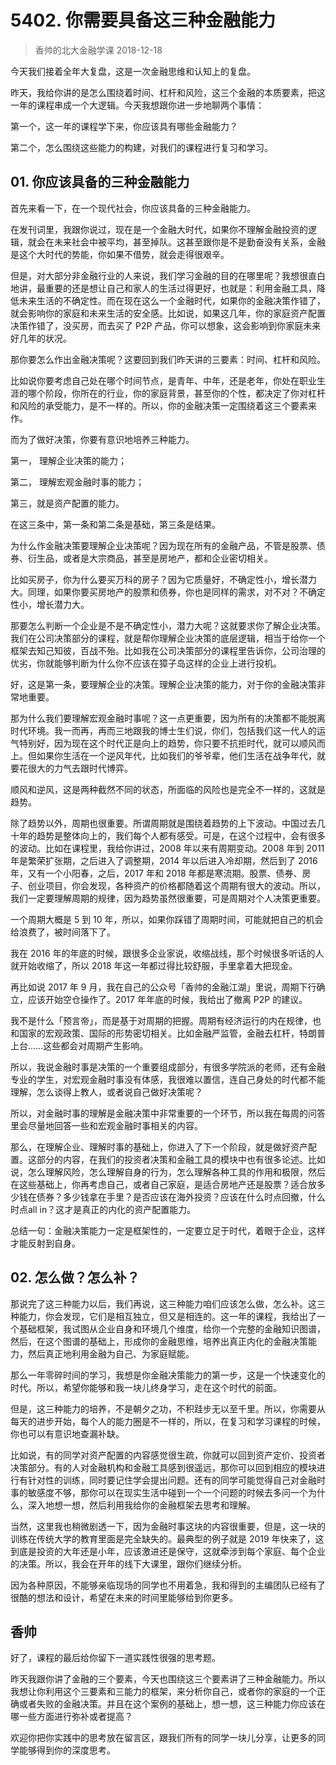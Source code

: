 # 5402. 你需要具备这三种金融能力
> 香帅的北大金融学课
2018-12-18

今天我们接着全年大复盘，这是一次金融思维和认知上的复盘。

昨天，我给你讲的是怎么围绕着时间、杠杆和风险，这三个金融的本质要素，把这一年的课程串成一个大逻辑。今天我想跟你进一步地聊两个事情：

第一个，这一年的课程学下来，你应该具有哪些金融能力？

第二个，怎么围绕这些能力的构建，对我们的课程进行复习和学习。

## 01. 你应该具备的三种金融能力

首先来看一下，在一个现代社会，你应该具备的三种金融能力。

在发刊词里，我跟你说过，现在是一个金融大时代，如果你不理解金融投资的逻辑，就会在未来社会中被平均，甚至掉队。这甚至跟你是不是勤奋没有关系，金融是这个大时代的势能，你如果不借势，就会走得很艰辛。

但是，对大部分非金融行业的人来说，我们学习金融的目的在哪里呢？我想很直白地讲，最重要的还是想让自己和家人的生活过得更好，也就是：利用金融工具，降低未来生活的不确定性。而在现在这么一个金融时代，如果你的金融决策作错了，就会影响你的家庭和未来生活的安全感。比如说，如果这几年，你的家庭资产配置决策作错了，没买房，而去买了 P2P 产品，你可以想象，这会影响到你家庭未来好几年的状况。

那你要怎么作出金融决策呢？这要回到我们昨天讲的三要素：时间、杠杆和风险。

比如说你要考虑自己处在哪个时间节点，是青年、中年，还是老年，你处在职业生涯的哪个阶段，你所在的行业，你的家庭背景，甚至你的个性，都决定了你对杠杆和风险的承受能力，是不一样的。所以，你的金融决策一定围绕着这三个要素来作。

而为了做好决策，你要有意识地培养三种能力。

第一， 理解企业决策的能力；

第二， 理解宏观金融时事的能力；

第三，就是资产配置的能力。

在这三条中，第一条和第二条是基础，第三条是结果。

为什么作金融决策要理解企业决策呢？因为现在所有的金融产品，不管是股票、债券、衍生品，或者是大宗商品，甚至是房地产，都和企业密切相关。

比如买房子，你为什么要买万科的房子？因为它质量好，不确定性小，增长潜力大。同理，如果你要买房地产的股票和债券，你也是同样的需求，对不对？不确定性小，增长潜力大。

那要怎么判断一个企业是不是不确定性小，潜力大呢？这就要求你了解企业决策。我们在公司决策部分的课程，就是帮你理解企业决策的底层逻辑，相当于给你一个框架去知己知彼，百战不殆。比如我在公司决策部分的课程里告诉你，公司治理的优劣，你就能够判断为什么你不应该在獐子岛这样的企业上进行投机。

好，这是第一条，要理解企业的决策。理解企业决策的能力，对于你的金融决策非常地重要。

那为什么我们要理解宏观金融时事呢？这一点更重要，因为所有的决策都不能脱离时代环境。我一而再，再而三地跟我的博士生们说，你们，包括我们这一代人的运气特别好，因为现在这个时代正是向上的趋势，你只要不抗拒时代，就可以顺风而上。但如果你生活在一个逆风年代，比如我们的爷爷辈，他们生活在战争年代，就要花很大的力气去跟时代博弈。

顺风和逆风，这是两种截然不同的状态，所面临的风险也是完全不一样的，这就是趋势。

除了趋势以外，周期也很重要。所谓周期就是围绕着趋势的上下波动。中国过去几十年的趋势是整体向上的，我们每个人都有感受。可是，在这个过程中，会有很多的波动。比如在课程里，我给你讲过，2008 年以来有周期变动。2008 年到 2011 年是繁荣扩张期，之后进入了调整期，2014 年以后进入冷却期，然后到了 2016 年，又有一个小阳春，之后，2017 年和 2018 年都是寒流期。股票、债券、房子、创业项目，你会发现，各种资产的价格都随着这个周期有很大的波动。所以，我们一定要理解周期的规律，因为趋势虽然很重要，可是周期对个人决策更重要。

一个周期大概是 5 到 10 年，所以，如果你踩错了周期时间，可能就把自己的机会给浪费了，被时间落下了。

我在 2016 年的年底的时候，跟很多企业家说，收缩战线，那个时候很多听话的人就开始收缩了，所以 2018 年这一年都过得比较舒服，手里拿着大把现金。

再比如说 2017 年 9 月，我在自己的公众号「香帅的金融江湖」里说，周期下行确立，应该开始空仓操作了。2017 年年底的时候，我给出了撤离 P2P 的建议。

我不是什么「预言帝」，而是基于对周期的把握。周期有经济运行的内在规律，也和国家的宏观政策、国际的形势密切相关。比如金融严监管，金融去杠杆，特朗普上台……这些都会对周期产生影响。

所以，我说金融时事是决策的一个重要组成部分，有很多学院派的老师，还有金融专业的学生，对宏观金融时事没有体感，我很难以置信，连自己身处的时代都不能理解，怎么谈得上教人，或者说自己做好决策呢？

所以，对金融时事的理解是金融决策中非常重要的一个环节，所以我在每周的问答里会尽量地回答一些和宏观金融时事相关的内容。

那么，在理解企业、理解时事的基础上，你进入了下一个阶段，就是做好资产配置。这部分的内容，在我们的投资者决策和金融工具的模块中也有很多论述。比如说，怎么理解风险，怎么理解自身的行为，怎么理解各种工具的作用和极限，然后在这些基础上，你再考虑自己，或者自己家庭，是适合房地产还是股票？适合放多少钱在债券？多少钱拿在手里？是否应该在海外投资？应该在什么时点回撤，什么时点all in？这才是真正的内化的资产配置能力。

总结一句：金融决策能力一定是框架性的，一定要立足于时代，着眼于企业，这样才能反射到自身。

## 02. 怎么做？怎么补？

那说完了这三种能力以后，我们再说，这三种能力咱们应该怎么做，怎么补。这三种能力，你会发现，它们是相互独立，但又是相连的。这一年的课程，我给出了一个基础框架，我试图从企业自身和环境几个维度，给你一个完整的金融知识图谱，然后，在这个图谱的基础上，形成你的金融思维，培养出真正内化的金融决策能力，然后真正地利用金融为自己、为家庭赋能。

那么一年零碎时间的学习，我想是你金融决策能力的第一步，这是一个快速变化的时代。所以，希望你能够和我一块儿终身学习，走在这个时代的前面。

但是，这三种能力的培养，不是朝夕之功，不积跬步无以至千里。所以，你需要从每天的进步开始，每个人的能力圈是不一样的，所以，在复习和学习课程的时候，你也可以有意识地查漏补缺。

比如说，有的同学对资产配置的内容感觉很生疏，你就可以回到资产定价、投资者决策部分。有的人对金融机构和金融工具感到很遥远，那你可以回到相应的模块进行有针对性的训练，同时要记住学会提出问题。还有的同学可能觉得自己对金融时事的敏感度不够，那你可以在现实生活中碰到一个一个问题的时候去多问一个为什么，深入地想一想，然后利用我给你的金融框架去思考和理解。

当然，这里我也稍微剧透一下，因为金融时事这块的内容很重要，但是，这一块的训练在传统大学的教育里面是完全缺失的。最典型的例子就是 2019 年快来了，这到底是投资的大年还是小年，应该激进还是保守，这就牵涉到每个家庭、每个企业的决策。所以，我会在开年的线下大课里，跟你们继续分析。

因为各种原因，不能够亲临现场的同学也不用着急，我和得到的主编团队已经有了很酷的想法和设计，希望在未来的时间里能够给到你更多。

## 香帅

好了，课程的最后给你留下一道实践性很强的思考题。

昨天我跟你讲了金融的三个要素，今天也围绕这三个要素讲了三种金融能力。所以我想让你利用这个三要素和三能力的框架，来分析你自己，或者你的家庭的一个正确或者失败的金融决策。并且在这个案例的基础上，想一想，这三种能力你应该在哪一些方面进行弥补或者提高？

欢迎你把你实践中的思考放在留言区，跟我们所有的同学一块儿分享，让更多的同学能够得到你的深度思考。